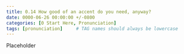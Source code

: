 ```yaml
---
title: 0.14 How good of an accent do you need, anyway?
date: 0000-06-26 00:00:00 +/-0800
categories: [0 Start Here, Pronunciation]
tags: [pronunciation]     # TAG names should always be lowercase
---
```


Placeholder
